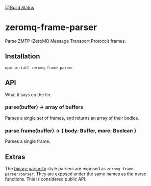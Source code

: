 [![Build Status](https://travis-ci.org/nathan7/zeromq-frame-parser.svg?branch=master)](https://travis-ci.org/nathan7/zeromq-frame-parser?branch=master)

# zeromq-frame-parser

  Parse ZMTP (ZeroMQ Message Transport Protocol) frames.

## Installation

    npm install zeromq-frame-parser

## API

  What it says on the tin.

### parse(buffer) -> array of buffers

  Parses a single set of frames, and returns an array of their bodies.

### parse.frame(buffer) -> { body: Buffer, more: Boolean }

  Parses a single frame.

## Extras

  The [binary-parse-fn](https://github.com/nathan7/binary-parse-fn) style parsers are exposed as `zeromq-frame-parser/parser`.
  They are exposed under the same names as the parse functions.
  This is considered public API.

